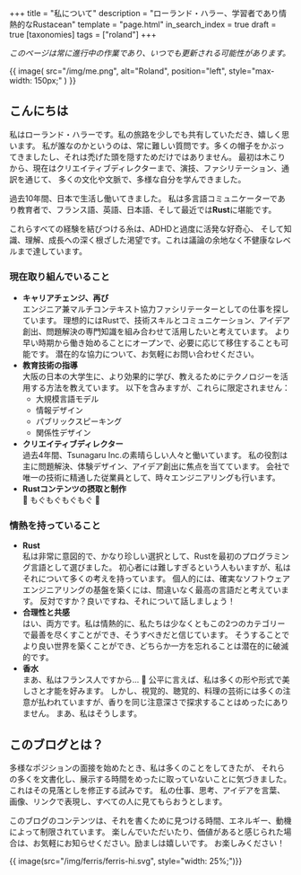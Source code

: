 +++
title = "私について"
description = "ローランド・ハラー、学習者であり情熱的なRustacean"
template = "page.html"
in_search_index = true
draft = true
[taxonomies]
tags = ["roland"]
+++

_このページは常に進行中の作業であり、いつでも更新される可能性があります。_

{{ image( src="/img/me.png", alt="Roland", position="left", style="max-width: 150px;"  ) }}

## こんにちは

私はローランド・ハラーです。私の旅路を少しでも共有していただき、嬉しく思います。
私が誰なのかというのは、常に難しい質問です。多くの帽子をかぶってきましたし、それは禿げた頭を隠すためだけではありません。
最初は木こりから、現在はクリエイティブディレクターまで、演技、ファシリテーション、通訳を通じて、
多くの文化や文脈で、多様な自分を学んできました。

過去10年間、日本で生活し働いてきました。
私は多言語コミュニケーターであり教育者で、フランス語、英語、日本語、そして最近では**Rust**に堪能です。

これらすべての経験を結びつける糸は、ADHDと過度に活発な好奇心、
そして知識、理解、成長への深く根ざした渇望です。これは議論の余地なく不健康なレベルまで達しています。

### 現在取り組んでいること

- **キャリアチェンジ、再び** \
  エンジニア兼マルチコンテキスト協力ファシリテーターとしての仕事を探しています。
  理想的にはRustで、技術スキルとコミュニケーション、アイデア創出、問題解決の専門知識を組み合わせて活用したいと考えています。
  より早い時期から働き始めることにオープンで、必要に応じて移住することも可能です。
  潜在的な協力について、お気軽にお問い合わせください。
- **教育技術の指導** \
  大阪の日本の大学生に、より効果的に学び、教えるためにテクノロジーを活用する方法を教えています。
  以下を含みますが、これらに限定されません：
  - 大規模言語モデル
  - 情報デザイン
  - パブリックスピーキング
  - 関係性デザイン
- **クリエイティブディレクター** \
  過去4年間、Tsunagaru Inc.の素晴らしい人々と働いています。
  私の役割は主に問題解決、体験デザイン、アイデア創出に焦点を当てています。
  会社で唯一の技術に精通した従業員として、時々エンジニアリングも行います。
- **Rustコンテンツの摂取と制作** \
  🦀 もぐもぐもぐもぐ 🦀

### 情熱を持っていること

- **Rust** \
  私は非常に意図的で、かなり珍しい選択として、Rustを最初のプログラミング言語として選びました。
  初心者には難しすぎるという人もいますが、私はそれについて多くの考えを持っています。
  個人的には、確実なソフトウェアエンジニアリングの基盤を築くには、間違いなく最高の言語だと考えています。
  反対ですか？良いですね、それについて話しましょう！
- **合理性と共感** \
  はい、両方です。私は情熱的に、私たちは少なくともこの2つのカテゴリーで最善を尽くすことができ、そうすべきだと信じています。
  そうすることでより良い世界を築くことができ、どちらか一方を忘れることは潜在的に破滅的です。
- **香水** \
  まあ、私はフランス人ですから... 🦨
  公平に言えば、私は多くの形や形式で美しさと才能を好みます。
  しかし、視覚的、聴覚的、料理の芸術には多くの注意が払われていますが、香りを同じ注意深さで探求することはめったにありません。
  まあ、私はそうします。

## このブログとは？

多様なポジションの面接を始めたとき、私は多くのことをしてきたが、
それらの多くを文書化し、展示する時間をめったに取っていないことに気づきました。これはその見落としを修正する試みです。
私の仕事、思考、アイデアを言葉、画像、リンクで表現し、すべての人に見てもらおうとします。

このブログのコンテンツは、それを書くために見つける時間、エネルギー、動機によって制限されています。
楽しんでいただいたり、価値があると感じられた場合は、お気軽にお知らせください。励ましは嬉しいです。
お楽しみください！

{{ image(src="/img/ferris/ferris-hi.svg", style="width: 25%;")}}


